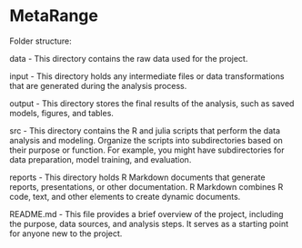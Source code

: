 # MetaRange

Folder structure:

data - This directory contains the raw data used for the project.

input - This directory holds any intermediate files or data transformations that are generated during the analysis process. 

output - This directory stores the final results of the analysis, such as saved models, figures, and tables.

src - This directory contains the R and julia scripts that perform the data analysis and modeling. Organize the scripts into subdirectories based on their purpose or function. For example, you might have subdirectories for data preparation, model training, and evaluation.

reports - This directory holds R Markdown documents that generate reports, presentations, or other documentation. R Markdown combines R code, text, and other elements to create dynamic documents.

README.md - This file provides a brief overview of the project, including the purpose, data sources, and analysis steps. It serves as a starting point for anyone new to the project.

